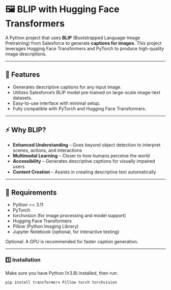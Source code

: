 # 🖼️ BLIP with Hugging Face Transformers

A Python project that uses **BLIP** (Bootstrapped Language-Image Pretraining) from Salesforce to generate **captions for images**. This project leverages Hugging Face Transformers and PyTorch to produce high-quality image descriptions.

---

## 🎯 Features

  - Generates descriptive captions for any input image.
  - Utilizes Salesforce’s BLIP model pre-trained on large-scale image-text datasets.
  - Easy-to-use interface with minimal setup.
  - Fully compatible with PyTorch and Hugging Face Transformers.



---

## ⚡ Why BLIP?
- **Enhanced Understanding** – Goes beyond object detection to interpret scenes, actions, and interactions  
- **Multimodal Learning** – Closer to how humans perceive the world  
- **Accessibility** – Generates descriptive captions for visually impaired users  
- **Content Creation** – Assists in creating descriptive text automatically  

---

## 🚀 Requirements
  - Python >= 3.11
  - PyTorch
  - torchvision (for image processing and model support)
  - Hugging Face Transformers
  - Pillow (Python Imaging Library)
  - Jupyter Notebook (optional, for interactive testing)

Optional: A GPU is recommended for faster caption generation.

---

### 1️⃣ Installation
Make sure you have Python (≥3.8) installed, then run:

```bash
pip install transformers Pillow torch torchvision 

